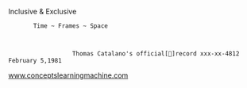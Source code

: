 Inclusive & Exclusive

 
           Time ~ Frames ~ Space


                      
                      Thomas Catalano's official[📀]record xxx-xx-4812 February 5,1981
                          
                          
    
   
   
   
   www.conceptslearningmachine.com


